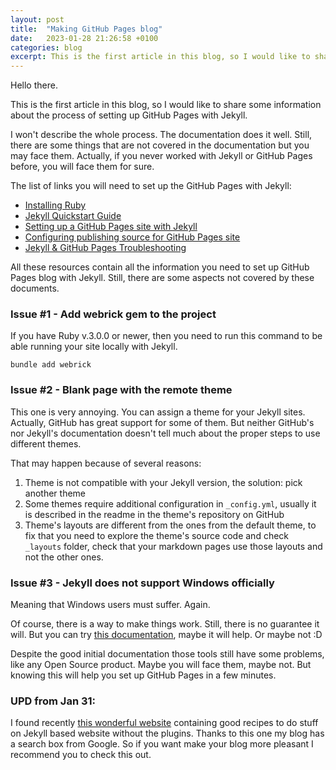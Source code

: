```yaml
---
layout: post
title:  "Making GitHub Pages blog"
date:   2023-01-28 21:26:58 +0100
categories: blog
excerpt: This is the first article in this blog, so I would like to share some information about the process of setting up GitHub Pages with Jekyll.
---
```


Hello there.

This is the first article in this blog, so I would like to share
some information about the process
of setting up GitHub Pages with Jekyll.

I won't describe the whole process. The documentation does it well.
Still, there are some things that are not covered in the documentation
but you may face them. Actually, if you never worked with Jekyll or
GitHub Pages before, you will face them for sure.

The list of links you will need to set up the GitHub Pages with Jekyll:

- [Installing Ruby][installing-ruby]
- [Jekyll Quickstart Guide][jekyll-docs]
- [Setting up a GitHub Pages site with Jekyll][jekyll-ghp-setup-doc]
- [Configuring publishing source for GitHub Pages site][ghp-publishing-source]
- [Jekyll & GitHub Pages Troubleshooting][ghp-troubleshooting]

All these resources contain all the information you need to set up GitHub Pages blog with Jekyll.
Still, there are some aspects not covered by these documents.

### Issue #1 - Add webrick gem to the project

If you have Ruby v.3.0.0 or newer, then you need to run this command to be able
running your site locally with Jekyll.

```shell
bundle add webrick
```

### Issue #2 - Blank page with the remote theme

This one is very annoying. You can assign a theme for your Jekyll sites.
Actually, GitHub has great support for some of them. But neither GitHub's nor Jekyll's
documentation doesn't tell much about the proper steps to use different themes.

That may happen because of several reasons:
1. Theme is not compatible with your Jekyll version, the solution: pick another theme
2. Some themes require additional configuration in `_config.yml`, usually it is described in the readme in the theme's repository on GitHub
3. Theme's layouts are different from the ones from the default theme,
   to fix that you need to explore the theme's source code and check `_layouts` folder,
   check that your markdown pages use those layouts and not the other ones.

### Issue #3 - Jekyll does not support Windows officially

Meaning that Windows users must suffer. Again.

Of course, there is a way to make things work. Still, there is no guarantee it will.
But you can try [this documentation][jekyll-win], maybe it will help. Or maybe not :D

Despite the good initial documentation those tools still have some problems, like any Open Source product.
Maybe you will face them, maybe not. But knowing this will help you set up GitHub Pages in
a few minutes.

### UPD from Jan 31: 

I found recently [this wonderful website](https://jekyllcodex.org/without-plugins/) containing good recipes to do stuff
on Jekyll based website without the plugins. Thanks to this one my blog
has a search box from Google. So if you want make your blog more pleasant 
I recommend you to check this out.


[installing-ruby]: https://www.ruby-lang.org/en/documentation/installation/
[jekyll-ghp-setup-doc]:   https://docs.github.com/en/pages/setting-up-a-github-pages-site-with-jekyll
[ghp-publishing-source]: https://docs.github.com/en/pages/getting-started-with-github-pages/configuring-a-publishing-source-for-your-github-pages-site
[ghp-troubleshooting]: https://docs.github.com/en/pages/setting-up-a-github-pages-site-with-jekyll/troubleshooting-jekyll-build-errors-for-github-pages-sites
[jekyll-docs]: https://jekyllrb.com/docs/home
[jekyll-win]: https://jekyllrb.com/docs/installation/windows/
